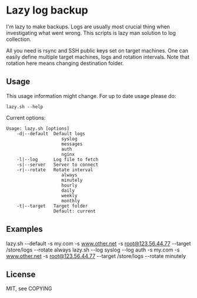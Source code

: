 # Lazy log backup

I'm lazy to make backups. Logs are usually most crucial thing when investigating what went wrong.
This scripts is lazy man solution to log collection.

All you need is rsync and SSH public keys set on target machines.
One can easily define multiple target machines, logs and rotation intervals.
Note that rotation here means changing destination folder.

## Usage

This usage information might change. For up to date usage please do:

    lazy.sh --help


Current options:

    Usage: lazy.sh [options]
        -d|--default  Default logs
                         syslog
                         messages
                         auth
                         nginx
        -l|--log      Log file to fetch
        -s|--server   Server to connect
        -r|--rotate   Rotate interval
                         always
                         minutely
                         hourly
                         daily
                         weekly
                         monthly
        -t|--target   Target folder
                      Default: current


## Examples

lazy.sh --default -s my.com -s www.other.net -s root@123.56.44.77 --target /store/logs --rotate always
lazy.sh --log syslog --log auth -s my.com -s www.other.net -s root@123.56.44.77 --target /store/logs --rotate minutely


## License

MIT, see COPYING

